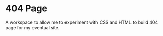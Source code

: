 # 404 Page
A workspace to allow me to experiment with CSS and HTML to build 404 page for my eventual site.
